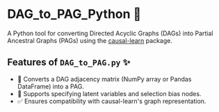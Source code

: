 # DAG_to_PAG_Python 🚀

A Python tool for converting Directed Acyclic Graphs (DAGs) into Partial Ancestral Graphs (PAGs) using the [causal-learn](https://github.com/cmu-phil/causal-learn) package.

## Features of `DAG_to_PAG.py` ✨
- 🔄 Converts a DAG adjacency matrix (NumPy array or Pandas DataFrame) into a PAG.
- 🧩 Supports specifying latent variables and selection bias nodes.
- ✅ Ensures compatibility with causal-learn's graph representation.
